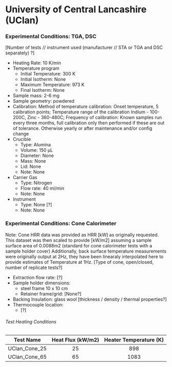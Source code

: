 # University of Central Lancashire (UClan)

### Experimental Conditions: TGA, DSC
[Number of tests // instrument used (manufacturer // STA or TGA and DSC separately) ?]
* Heating Rate: 10 K/min
* Temperature program
  - Initial Temperature: 300 K
  - Initial Isotherm: None
  - Maximum Temperature: 973 K
  - Final Isotherm: None
* Sample mass: 2-6 mg
* Sample geometry: powdered
* Calibration: Method of temperature calibration: Onset temperature, 5 calibration points; Temperature range of the calibration Indium - 100-200C, Zinc - 360-480C; Frequency of calibration: Known samples run every three months, full calibration only then performed if these are out of tolerance. Otherwise yearly or after maintenance and/or config change
* Crucible
  - Type: Alumina
  - Volume: 150 µL
  - Diameter: None
  - Mass: None
  - Lid: None
  - Note: None
* Carrier Gas
  - Type: Nitrogen
  - Flow rate: 40 ml/min
  - Note: None
* Instrument
  - Type: None [?]
  - Note: None


### Experimental Conditions: Cone Calorimeter
Note: Cone HRR data was provided as HRR [kW] as originally requested. This dataset was then scaled to provide [kW/m2] assuming a sample surface area of 0.0088m2 (standard for cone calorimeter tests with a sample holder cover)
Additionally, back surface temperature measurements were originally output at 2Hz, they have been linearaly interpolated here to provide estimates of Temperature at 1Hz.
[Type of cone, open/closed, number of replicate tests?]
* Extraction flow rate: [?]
* Sample holder dimensions:
    - steel frame 10 x 10 cm
    - Retainer frame/grid: [None?]
* Backing Insulation: glass wool [thickness / density / thermal properties?]
* Thermocouple location:
    - [?]

###### Test Heating Conditions  
|Test Name | Heat Flux (kW/m2)| Heater Temperature (K)|
|----------|:------:| :---: |
|UClan_Cone_25| 25 | 898 |
|UClan_Cone_65| 65 | 1083 |



